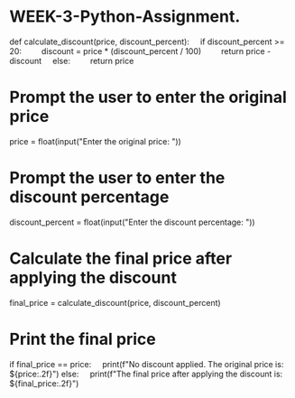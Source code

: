 # WEEK-3-Python-Assignment.
def calculate_discount(price, discount_percent):
    if discount_percent >= 20:
        discount = price * (discount_percent / 100)
        return price - discount
    else:
        return price

# Prompt the user to enter the original price
price = float(input("Enter the original price: "))

# Prompt the user to enter the discount percentage
discount_percent = float(input("Enter the discount percentage: "))

# Calculate the final price after applying the discount
final_price = calculate_discount(price, discount_percent)

# Print the final price
if final_price == price:
    print(f"No discount applied. The original price is: ${price:.2f}")
else:
    print(f"The final price after applying the discount is: ${final_price:.2f}")

